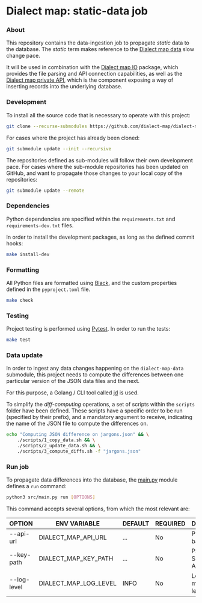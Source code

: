 # Dialect map: static-data job

### About
This repository contains the data-ingestion job to propagate _static_ data to the database.
The _static_ term makes reference to the [Dialect map data][dialect-map-data] slow change pace.

It will be used in combination with the [Dialect map IO][dialect-map-io] package, which provides the file parsing
and API connection capabilities, as well as the [Dialect map private API][dialect-map-api], which is the component
exposing a way of inserting records into the underlying database.


### Development
To install all the source code that is necessary to operate with this project:

```sh
git clone --recurse-submodules https://github.com/dialect-map/dialect-map-job-static
```

For cases where the project has already been cloned:

```sh
git submodule update --init --recursive
```

The repositories defined as sub-modules will follow their own development pace.
For cases where the sub-module repositories has been updated on GitHub, and want
to propagate those changes to your local copy of the repositories:

```sh
git submodule update --remote
```


### Dependencies
Python dependencies are specified within the `requirements.txt` and `requirements-dev.txt` files.

In order to install the development packages, as long as the defined commit hooks:
```sh
make install-dev
```


### Formatting
All Python files are formatted using [Black][black-web], and the custom properties defined
in the `pyproject.toml` file.
```sh
make check
```


### Testing
Project testing is performed using [Pytest][pytest-web]. In order to run the tests:
```sh
make test
```


### Data update
In order to ingest any data changes happening on the `dialect-map-data` submodule, this project needs
to compute the differences between one particular version of the JSON data files and the next.

For this purpose, a Golang / CLI tool called [jd][jd-github-repo] is used.

To simplify the _diff-computing_ operations, a set of scripts within the `scripts` folder have been defined.
These scripts have a specific order to be run (specified by their prefix), and a mandatory argument to receive,
indicating the name of the JSON file to compute the differences on.

```sh
echo "Computing JSON difference on jargons.json" && \
    ./scripts/1_copy_data.sh && \
    ./scripts/2_update_data.sh && \
    ./scripts/3_compute_diffs.sh -f "jargons.json"
```

### Run job
To propagate data differences into the database, the [main.py][main-module] module defines a `run` command:

```sh
python3 src/main.py run [OPTIONS]
```

This command accepts several options, from which the most relevant are:

| OPTION         | ENV VARIABLE             | DEFAULT      | REQUIRED | DESCRIPTION                        |
|----------------|--------------------------|--------------|----------|------------------------------------|
| --api-url      | DIALECT_MAP_API_URL      | ...          | No       | Private API base URL               |
| --key-path     | DIALECT_MAP_KEY_PATH     | ...          | No       | Path to the Service Account key    |
| --log-level    | DIALECT_MAP_LOG_LEVEL    | INFO         | No       | Log messages level                 |


[black-web]: https://black.readthedocs.io/en/stable/
[dialect-map-data]: https://github.com/dialect-map/dialect-map-data
[dialect-map-io]: https://github.com/dialect-map/dialect-map-io
[dialect-map-api]: https://github.com/dialect-map/dialect-map-private-api
[jd-github-repo]: https://github.com/josephburnett/jd
[main-module]: src/main.py
[pytest-web]: https://docs.pytest.org/en/latest/#

